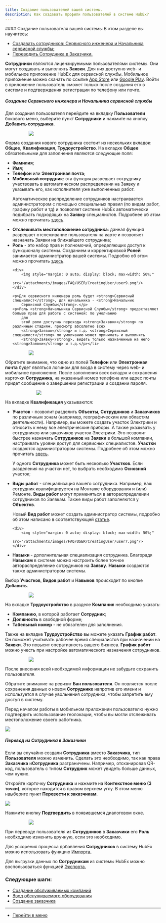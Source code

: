 ```yaml
---
title: Создание пользователей вашей системы.
description: Как создавать профили пользователей в системе HubEx?
---
```


<!-- Yandex.Metrika counter -->
<script type="text/javascript">
    (function (m, e, t, r, i, k, a) {
        m[i] = m[i] || function () {
            (m[i].a = m[i].a || []).push(arguments)
        };
        m[i].l = 1 * new Date();
        k = e.createElement(t), a = e.getElementsByTagName(t)[0], k.async = 1, k.src = r, a.parentNode.insertBefore(k, a)
    })
    (window, document, "script", "https://mc.yandex.ru/metrika/tag.js", "ym");
    ym('{{ site.yandex_metric }}', "init", {
        id: '{{ site.yandex_metric }}',
        clickmap: true,
        trackLinks: true,
        accurateTrackBounce: true,
        webvisor: true
    });
</script>
<noscript>
    <div><img src="https://mc.yandex.ru/watch/'{{ site.yandex_metric }}'" style="position:absolute; left:-9999px;"
              alt=""/></div>
</noscript>
<!-- /Yandex.Metrika counter -->
#### Создание пользователя вашей системы
В этом разделе вы научитесь:
<html>
<meta charset="utf-8">
<title>Быстрый переход внутри документа</title>
<ul>
    <li><a href="#createadm">Создавать сотрудников: Сервисного инженера и Начальника сервисной службы;</a></li>
    <!--<li><a href="#createuser">Создавать сервисного инженера.</a></li>-->
    <li><a href="#movetocust">Переводить Сотрудника в Заказчики.</a></li>
</ul>
</html>

<p><strong>Сотрудники</strong> являются
    лицензируемыми пользователями системы. Они могут создавать и выполнять <strong>Заявки</strong>.  Для них доступно web- и мобильное приложение HubEx для сервисной службы.
    Мобильное приложение можно скачать по ссылке <a
            href="https://itunes.apple.com/ru/app//id1386688688?mt=8">App Store</a> или <a
            href="https://play.google.com/store/apps/details?id=ru.hubex.engineer">Google Play</a>. Войти в приложение
    пользователь сможет только после создания его в системе и подтверждения регистрации по телефону или почте.</p>

<!--<div>
  <img  style="margin: 0 auto; display: block; max-width: 100%;" src="/attachments/images/FAQ/USER/CreatingUser/user1.png" />
</div>-->


<h5 id="createadm">Создание Сервисного инженера и Начальника сервисной службы</h5>

<p>Для создания пользователя перейдите на вкладку <strong>Пользователи</strong> бокового меню, выберите пункт <strong>Сотрудники</strong>
    и нажмите на кнопку <strong>Добавить сотрудника</strong>.</p>
<div>
    <img style="margin: 0 auto; display: block; max-width: 70%;"
         src="/attachments/images/FAQ/USER/CreatingUser/User1.jpg"/>
</div>
<!-- <p>В системе HubEx используется понятие <strong>Роль</strong> – это набор прав и полномочий, определяющих доступ к функционалу системы. Созданием и корректировкой <strong>Ролей</strong> занимается администратор вашей системы. Подробно об этом можно прочитать <a href="https://wiki.hubex.ru/docs/FAQ/RU/admin/Roles.html">здесь</a>.</p>-->

<!--<div>
  <img  style="margin: 0 auto; display: block; max-width: 50%;" src="/attachments/images/FAQ/USER/CreatingUser/user9.png" />
</div>
-->

<p>Форма создания нового сотрудника состоит из нескольких вкладок: <strong>Общее</strong>, <strong>Квалификация</strong>,
    <strong>Трудоустройство</strong>. На вкладке <strong>Общее</strong> обязательными
    для заполнения являются следующие поля:</p>
<p>
    <ul>
        <li><strong> Фамилия</strong>;</li>
        <li><strong> Имя</strong>;</li>
        <li><strong> Телефон</strong> или <strong>Электронная почта</strong>;</li>
        <li><strong> Мобильный сотрудник</strong>: эта функция разрешает сотруднику участвовать в
            автоматическом распределении на Заявку и указывать его, как исполнителя уже выполненных работ.
<p>Автоматическое распределение сотрудников настраивается администратором с помощью специальных правил (по видам работ,
    графику работ и тд) и позволяет
    системе HubEx автоматически подибрать подходящих на <strong>Заявку</strong> специалистов. Подробнее об этом можно прочитать <a
            href="https://wiki.hubex.ru/docs/FAQ/RU/admin/RulesOfChoice.html">здесь</a>.</p>
</li>
<li><strong>Отслеживать местоположение сотрудника</strong>: данная функция разрешает отслеживание
    пользователя на карте и позволяет назначать Заявки на ближайшего сотрудника;
</li>
<li><strong>Роль</strong> - это набор прав и полномочий, определяющих доступ к функционалу системы. Созданием
    и корректировкой <strong>Ролей</strong> занимается администратор вашей системы. Подробно об этом можно
    прочитать <a
            href="https://wiki.hubex.ru/docs/FAQ/RU/admin/Roles.html">здесь</a>.

    <div>
        <img style="margin: 0 auto; display: block; max-width: 50%;"
             src="/attachments/images/FAQ/USER/CreatingUser/user9.png"/>
    </div>

    <p>Для сервисного инженера роль будет <strong>Сервисный специалист</strong>, для начальника - <strong>Начальник
        Сервисной Службы</strong>.</p>
    <p>Роль <strong>Начальника Сервисной Службы</strong> предоставляет больше прав для работы с системой: по умолчанию
        для
        этой роли доступны переходы <strong>Заяввки</strong> по различным стадиям, просмотр абсолютно всех
        <strong>Заявок</strong> и т.д. <strong>Сервисный специалист</strong> по умолчанию может принимать и выполнять
        <strong>Заявку</strong>, видеть только назначенные на него <strong>Заявки</strong> и т.д.</p></li>

</ul> </p>


<div>
    <img style="margin: 0 auto; display: block; max-width: 70%;"
         src="/attachments/images/FAQ/USER/CreatingUser/User2.jpg"/>
</div>

<p>Обратите внимание, что одно из полей <strong>Телефон</strong> или <strong>Электронная почта</strong> будет являться
    логином для входа в систему через web- и мобильное приложение. После заполнения всех вкладок и сохранения карточки
    <strong>Сотрудника</strong>, на указанный номер телефона или адрес почты придет сообщение о завершении регистрации и
    создании пароля.</p>
<div>
    <img style="margin: 0 auto; display: block; max-width: 60%;"
         src="/attachments/images/FAQ/USER/CreatingUser/user4.png"/>
</div>

<p>На вкладке <strong>Квалификация</strong> указываются:
<p>
    <ul>
        <li><strong>Участок</strong> - позволит разделить <strong>Объекты</strong>, <strong>Сотрудников</strong> и <strong>Заказчиков</strong> по различным зонам
            (например, географическим или областям деятельности). Например, вы можете создать участок Электрики и
            относить к нему все электрические приборы. А также указывать у сотрудников
            или заказчиков участок Электрики. Это позволит быстрее назначать <strong>Сотрудников</strong> на <strong>Заявки</strong> в большой
            компании, настраивать уровни доступ для сервисных специалистов. <strong>Участки</strong> создаются администратором системы.
            Подробнее об этом можно прочитать <a href="https://wiki.hubex.ru/docs/FAQ/RU/admin/Places.html">здесь</a>.

<p>У одного <strong>Сотрудника</strong> может быть несколько <strong>Участков</strong>. Если
    разделения на участки нет, то выбрать необходимо <strong>Основной</strong> участок;</p>
</li>
<li><strong>Виды работ</strong> - специализация вашего сотрудника. Например, ваш сотрудник квалифицируется на
    Монтаже оборудования и (или) Ремонте. <strong>Виды работ</strong> могут применяться в автораспределении сотрудников по Заявкам. Также
    виды работ заполняются у <strong>Объектов</strong>.
    <p>Новый <strong>Вид работ</strong> может создать администратор системы, подробно об этом написано в соответствующей <a
            href="https://wiki.hubex.ru/docs/FAQ/RU/admin/WorkType.html">статье</a>.</p>

    <div>
        <img style="margin: 0 auto; display: block; max-width: 50%;"
             src="/attachments/images/FAQ/USER/CreatingUser/user7.png"/>
    </div>
</li>

<li><strong>Навыки</strong> - дополнительная специализация сотрудника. Благорадя <strong>Навыкам</strong> в системе
    можно настроить более точное автораспределение сотрудников на <strong>Заявку</strong>. <strong>Навыки</strong> создаются также
    администратором системы.
</li>
</ul></p>
<p>Выбор <strong>Участков</strong>, <strong>Видов работ</strong> и <strong>Навыков</strong> происходит по кнопке
    <strong>Добавить</strong>.</p></p>

<div>
    <img style="margin: 0 auto; display: block; max-width: 70%;"
         src="/attachments/images/FAQ/USER/CreatingUser/Qualification.jpg"/>
</div>

<p>На вкладке <strong>Трудоустройство</strong> в разделе <strong>Компания</strong> необходимо указать:</p>
<p>
<ul>
    <li><strong>Компанию</strong>, в которой работает <strong>Сотрудник</strong>;
    </li>
    <li><strong>Должность</strong> в свободной форме;</li>
    <li><strong>Табельный номер</strong> - не обязателен для заполнения.</li>

</ul></p>
<p>Также на вкладке <strong>Трудоустройство</strong> вы можете указать <strong>График работ</strong>. Он поможет учитывать рабочее время специалистов при назначении
    на <strong>Заявки</strong>. Это повысит оперативность вашего бизнеса.
    <strong>График работ</strong> можно учесть при настройке автоматического назначения сотрудников.
</p>
<div>
    <img style="margin: 0 auto; display: block; max-width: 70%;"
         src="/attachments/images/FAQ/USER/CreatingUser/Employment.jpg"/>
</div>

<p>После внесения всей необходимой информации не забудьте сохранить пользователя.</p>
<p>Обратите внимание на ревизит <strong>Бан пользователя</strong>. Он повляется после сохранения данных о новом
    <strong>Сотруднике</strong> напротив его имени и используется в
    случае увольнения сотрудника, чтобы запретить ему доступ в систему.</p>


<!--<h5 id="createuser">Создание сервисного инженера</h5>-->


<!--<div>
    <img style="margin: 0 auto; display: block; max-width: 100%;"
         src="/attachments/images/FAQ/USER/CreatingUser/user11.jpg"/>
</div>-->

<p>Перед началом работы в мобильном приложении пользователю нужно подтвердить использование геолокации, чтобы вы могли
    отслеживать местоположение своего работника.</p>
<div>
    <img style="margin: 0 auto; display: block; max-width: 100%;"
         src="/attachments/images/FAQ/USER/CreatingUser/user5.png"/>
</div>


<h5 id="movetocust">Перевод из Сотрудника в Заказчики</h5>
Если вы случайно создали <strong>Сотрудника</strong> вместо <strong>Заказчика</strong>, тип
<strong>Пользователя</strong> можно изменить. Сделать это необходимо, так как права <strong>Заказчика</strong> и<strong>Сотрудника</strong> разграничены. Например, отсканировав QR-код, пользователь с типом
<strong>Сотрудник</strong> может увидеть больше данных, чем нужно.

Откройте карточку <strong>Сотрудника</strong> и нажмите на <strong>Контекстное меню (3
    точки)</strong>, которое находится в правом верхнем углу. В этом меню нвыберите пункт <strong>Перевести к
    заказчикам</strong>.

<div>
    <img style="margin: 0 auto; display: block; max-width: 100%;"
         src="/attachments/images/FAQ/USER/CreatingUser/ChangeUserToCustomer.jpg"/>
</div>


Нажмите кнопку <strong>Подтвердить</strong> в появившемся диалоговом окне.
<div>
    <img style="margin: 0 auto; display: block; max-width: 70%;"
         src="/attachments/images/FAQ/USER/CreatingUser/user12.png"/>
</div>

При переводе пользователя из <strong>Сотрудников</strong> в <strong>Заказчики</strong> его
<strong>Роль</strong> необходимо изменить вручную, если это необходимо.


<p> Для ускорения процесса добавления <strong>Сотрудников</strong> в систему HubEx можно использовать функцию <a
        href="https://wiki.hubex.ru/docs/FAQ/RU/user/Import.html#workers"> Импорта.</a></p>
<p> Для выгрузки данных по <strong>Сотрудникам</strong> из системы HubEx можно воспользоваться функцией <a
        href="https://wiki.hubex.ru/docs/FAQ/RU/user/Export.html#workers"> Экспорта.</a></p>

### Следующие шаги:
- [Создание обслуживаемых компаний](./CreatingCompany.md)
- [Ввод обслуживаемого оборудования](./CreatingObjects.md)
- [Создание заказчика](./CreatingCustomer.md)


____
- [Перейти в меню](http://wiki.hubex.ru)
